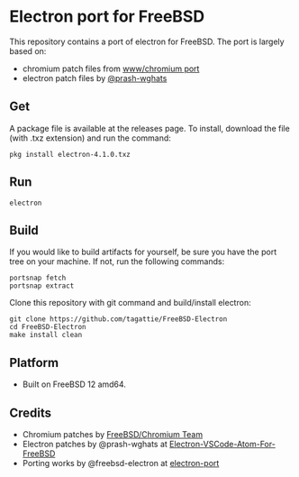 # Electron port for FreeBSD
This repository contains a port of electron for FreeBSD. The port is largely based on:

- chromium patch files from [www/chromium port](https://www.freshports.org/www/chromium/)
- electron patch files by [@prash-wghats](https://github.com/prash-wghats/)

## Get
A package file is available at the releases page. To install, download the file (with .txz extension) and run the command:

``` shell
pkg install electron-4.1.0.txz
```

## Run

``` shell
electron
```

## Build
If you would like to build artifacts for yourself, be sure you have the port tree on your machine. If not, run the following commands:

``` shell
portsnap fetch
portsnap extract
```

Clone this repository with git command and build/install electron:

``` shell
git clone https://github.com/tagattie/FreeBSD-Electron
cd FreeBSD-Electron
make install clean
```

## Platform
- Built on FreeBSD 12 amd64.

## Credits
- Chromium patches by [FreeBSD/Chromium Team](https://wiki.freebsd.org/Chromium)
- Electron patches by @prash-wghats at [Electron-VSCode-Atom-For-FreeBSD](https://github.com/prash-wghats/Electron-VSCode-Atom-For-FreeBSD)
- Porting works by @freebsd-electron at [electron-port](https://github.com/freebsd-electron/electron-port)
